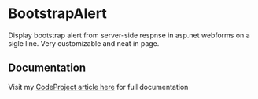 # BootstrapAlert
Display bootstrap alert from server-side respnse in asp.net webforms on a sigle line. Very customizable and neat in page.

## Documentation
Visit my [CodeProject article here](https://www.codeproject.com/Articles/1091641/Bootstrap-Alert-from-ASP-NET-Server-Side) for full documentation
